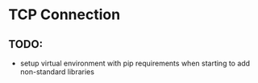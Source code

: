 
# TCP Connection

## TODO:
- setup virtual environment with pip requirements when starting to add non-standard libraries

